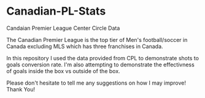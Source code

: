 # Canadian-PL-Stats
Candaian Premier League Center Circle Data

The Canadian Premier League is the top tier of Men's football/soccer in Canada excluding MLS which has three franchises in Canada. 

In this repository I used the data provided from CPL to demonstrate shots to goals conversion rate. 
I'm also attempting to demonstrate the effectivness of goals inside the box vs outside of the box.

Please don't hesitate to tell me any suggestions on how I may improve! Thank You!


